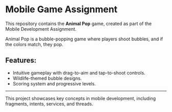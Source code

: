 # Mobile Game Assignment

This repository contains the **Animal Pop** game, created as part of the Mobile Development Assignment.

Animal Pop is a bubble-popping game where players shoot bubbles, and if the colors match, they pop.

## Features:
- Intuitive gameplay with drag-to-aim and tap-to-shoot controls.
- Wildlife-themed bubble designs.
- Scoring system and progressive levels.

---
This project showcases key concepts in mobile development, including fragments, intents, services, and threads.
